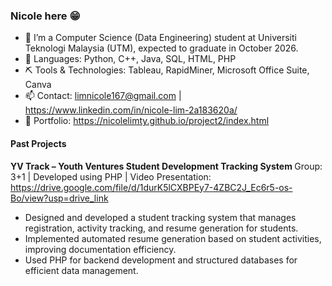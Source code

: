 ### Nicole here 😁

- 🔭 I’m a Computer Science (Data Engineering) student at Universiti Teknologi Malaysia (UTM), expected to graduate in October 2026. 
- 🌱 Languages: Python, C++, Java, SQL, HTML, PHP
- ⛏️ Tools & Technologies: Tableau, RapidMiner, Microsoft Office Suite, Canva
- 📫 Contact: limnicole167@gmail.com | https://www.linkedin.com/in/nicole-lim-2a183620a/
- 🎒 Portfolio: https://nicolelimty.github.io/project2/index.html

#### Past Projects
<b> YV Track – Youth Ventures Student Development Tracking System </b>
<be> Group: 3+1 | Developed using PHP | Video Presentation: https://drive.google.com/file/d/1durK5lCXBPEy7-4ZBC2J_Ec6r5-os-Bo/view?usp=drive_link

- Designed and developed a student tracking system that manages registration, activity tracking, and resume generation for students.
- Implemented automated resume generation based on student activities, improving documentation efficiency.
- Used PHP for backend development and structured databases for efficient data management.
